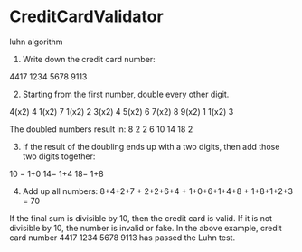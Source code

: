 # CreditCardValidator
luhn algorithm 
1. Write down the credit card number:

4417 1234 5678 9113

2. Starting from the first number, double every other digit.

4(x2) 4 1(x2) 7 1(x2) 2 3(x2) 4 5(x2) 6 7(x2) 8 9(x2) 1 1(x2) 3

The doubled numbers result in: 8 2 2 6 10 14 18 2

3. If the result of the doubling ends up with a two digits, then add those two digits together:

10 = 1+0 14= 1+4 18= 1+8

4. Add up all numbers: 8+4+2+7 + 2+2+6+4 + 1+0+6+1+4+8 + 1+8+1+2+3 = 70

If the final sum is divisible by 10, then the credit card is valid. If it is not divisible by 10, the number is invalid or fake. In the above example, credit card number 4417 1234 5678 9113 has passed the Luhn test.
